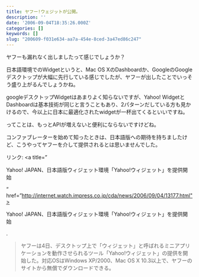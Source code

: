 ```yaml
---
title: ヤフー!ウェジットが公開。
description: ''
date: '2006-09-04T18:35:26.000Z'
categories: []
keywords: []
slug: "200609-f031e634-aa7a-454e-8ced-3a47ed86c247"
---
```

ヤフーも漏れなく出しましたって感じでしょうか？  
  
日本語環境でのWidgetというと、Mac OS XのDashboardか、GoogleのGoogle デスクトップが大幅に先行している感じでしたが、ヤフーが出したことでいっそう盛り上がるんでしょうかね。  
  
googleデスクトップWidgetはあまりよく知らないですが、Yahoo! WidgetとDashboardは基本技術が同じと言うこともあり、2パターンだしている方も見かけるので、今以上に日本に最適化されたwidgetが一杯出てくるといいですね。  
  
ってことは、もっとAPIが増えないと便利にならないですけどね。

コンファブレーターを始めて知ったときは、日本語版への期待を持ちましたけど、こうやってヤフーを介して提供されるとは思いませんでした。

リンク: <a title=”  
  
Yahoo! JAPAN、日本語版ウィジェット環境「Yahoo!ウィジェット」を提供開始  
  
“ href=”http://internet.watch.impress.co.jp/cda/news/2006/09/04/13177.html">  
  
Yahoo! JAPAN、日本語版ウィジェット環境「Yahoo!ウィジェット」を提供開始  
  
.

> ヤフーは4日、デスクトップ上で「ウィジェット」と呼ばれるミニアプリケーションを動作させられるツール「Yahoo!ウィジェット」の提供を開始した。対応OSはWindows XP/2000、Mac OS X 10.3以上で、ヤフーのサイトから無償でダウンロードできる。